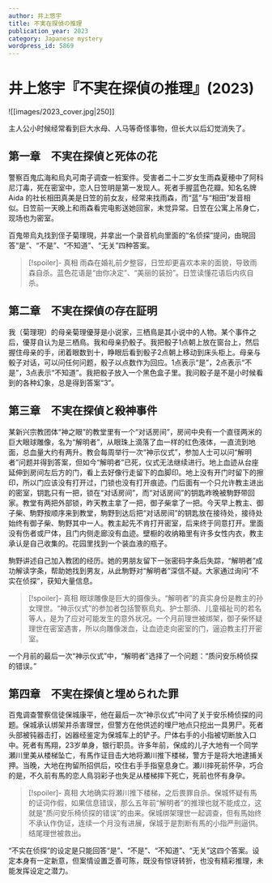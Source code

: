 ```yaml
---
author: 井上悠宇
title: 不実在探偵の推理
publication_year: 2023
category: Japanese mystery
wordpress_id: 5869
---
```


# 井上悠宇『不実在探偵の推理』(2023)

![[images/2023_cover.jpg|250]]

主人公小时候经常看到巨大水母、人马等奇怪事物，但长大以后幻觉消失了。

## 第一章　不実在探偵と死体の花

警察百鬼広海和烏丸可南子调查一桩案件。受害者二十二岁女生雨森夏穂中了阿科尼汀毒，死在密室中，恋人日笠明是第一发现人。死者手握蓝色花瓣。知名名牌 Aida 的社长相田真美是日笠的前女友，经常来找雨森，而“蓝”与“相田”发音相似。日笠前一天晚上和雨森看完电影送她回家，未觉异常。日笠在公寓上吊身亡，现场也为密室。

百鬼带烏丸找到侄子菊理現，并拿出一个录音机向里面的“名侦探”提问，由現回答“是”、“不是”、“不知道”、“无关”四种答案。

> [!spoiler]- 真相
> 雨森在婚礼前夕整容，日笠却更喜欢本来的面貌，导致雨森自杀。蓝色花语是“由你决定”、“美丽的装扮”。日笠读懂花语后内疚自杀。

## 第二章　不実在探偵の存在証明

我（菊理現）的母亲菊理優芽是小说家，三栖鳥是其小说中的人物。某个事件之后，優芽自认为是三栖鳥。我和母亲扔骰子。我把骰子1点朝上放在窗台上，然后握住母亲的手，闭着眼数到十，睁眼后看到骰子2点朝上移动到床头柜上。母亲与骰子对话，可以问任何问题，骰子以点数作为回应。1点表示“是”，2点表示“不是”，3点表示“不知道”。我把骰子放入一个黑色盒子里。我问骰子是不是小时候看到的各种幻象，总是得到答案“3”。

## 第三章　不実在探偵と殺神事件

某新兴宗教团体“神之眼”的教堂里有一个“对话房间”，房间中央有一个直径两米的巨大眼球雕像，名为“解明者”，从眼珠上滴落了血一样的红色液体，一直流到地面，总血量大约有两升。教会每周举行一次“神示仪式”，参加人士可以问“解明者”问题并得到答案，但如今“解明者”已死，仪式无法继续进行。地上血迹从台座延伸到房间左后方的门，看上去好像行走留下的血脚印。地上没有开门时留下的擦印，所以门应该没有打开过，门锁也没有打开痕迹。门后面有一个只允许教主进出的密室，钥匙只有一把，锁在“对话房间”，而“对话房间”的钥匙昨晚被駒野带回家。教堂有两把外部锁，昨天教主拿了一把，御子柴拿了一把。今天早上教主、御子柴、駒野按顺序来到教堂，駒野到达后把“对话房间”的钥匙放在接待处，接待处始终有御子柴、駒野其中一人。教主起先不肯打开密室，后来终于同意打开。里面没有伤者或尸体，且门内侧走廊没有血迹。壁橱的收纳箱里有许多女性内衣，教主承认是自己收集的。花园里找到一个装血液的瓶子。

駒野讲述自己加入教团的经历。她的男朋友留下一张密码字条后失踪，“解明者”成功解读字条，帮助她找到男友，从此駒野对“解明者”深信不疑。大家通过询问“不实在侦探”，获知大量信息。

> [!spoiler]- 真相
> 眼球雕像是巨大的摄像头。“解明者”的真实身份是教主的孙女理世。“神示仪式”的参加者包括警察烏丸、护士那須、儿童福祉司的若名等人，是为了应对可能发生的意外状况。一个月前理世被绑架，御子柴怀疑理世在密室遇害，所以向雕像泼血，让血迹走向密室的门，逼迫教主打开密室。

一个月前的最后一次“神示仪式”中，“解明者”选择了一个问题：“质问安乐椅侦探的错误。”

## 第四章　不実在探偵と埋められた罪

百鬼调查警察信徒保城康平，他在最后一次“神示仪式”中问了关于安乐椅侦探的问题。保城承认绑架并杀害理世，但警方在他供述的埋尸地点只挖出一具男尸。死者头部被钝器击打，凶器经鉴定为保城车上的铲子。尸体右手的小指被切断放入口中。死者有馬翔，23岁单身，银行职员。许多年前，保成的儿子大地有一个同学瀬川里美从楼梯坠亡，有馬作证目击大地将瀬川推下楼梯，警方于是将大地逮捕关押。当晚，大地在拘留所招供后，咬住右手手指窒息身亡。瀬川摔死前怀孕，巧合的是，不久前有馬的恋人鳥羽彩子也失足从楼梯摔下死亡，死前也怀有身孕。

> [!spoiler]- 真相
> 大地确实将瀬川推下楼梯，之后畏罪自杀。保城怀疑有馬的证词作假，如果信息错误，那么五年前“解明者”的推理也就不能成立，这就是“质问安乐椅侦探的错误”的由来。保城绑架理世一起调查，但有馬始终不承认作伪证，连续一个月没有进展，保城于是割断有馬的小指严刑逼供。结尾理世被救出。

“不实在侦探”的设定是只能回答“是”、“不是”、“不知道”、“无关”这四个答案。设定本身有一定新意，但案情设置乏善可陈，既没有惊讶转折，也没有精彩推理，未能发挥设定之潜力。